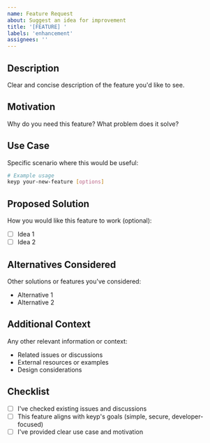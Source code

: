 ```yaml
---
name: Feature Request
about: Suggest an idea for improvement
title: '[FEATURE] '
labels: 'enhancement'
assignees: ''
---
```


## Description

Clear and concise description of the feature you'd like to see.

## Motivation

Why do you need this feature? What problem does it solve?

## Use Case

Specific scenario where this would be useful:

```bash
# Example usage
keyp your-new-feature [options]
```

## Proposed Solution

How you would like this feature to work (optional):

- [ ] Idea 1
- [ ] Idea 2

## Alternatives Considered

Other solutions or features you've considered:

- Alternative 1
- Alternative 2

## Additional Context

Any other relevant information or context:
- Related issues or discussions
- External resources or examples
- Design considerations

## Checklist

- [ ] I've checked existing issues and discussions
- [ ] This feature aligns with keyp's goals (simple, secure, developer-focused)
- [ ] I've provided clear use case and motivation
